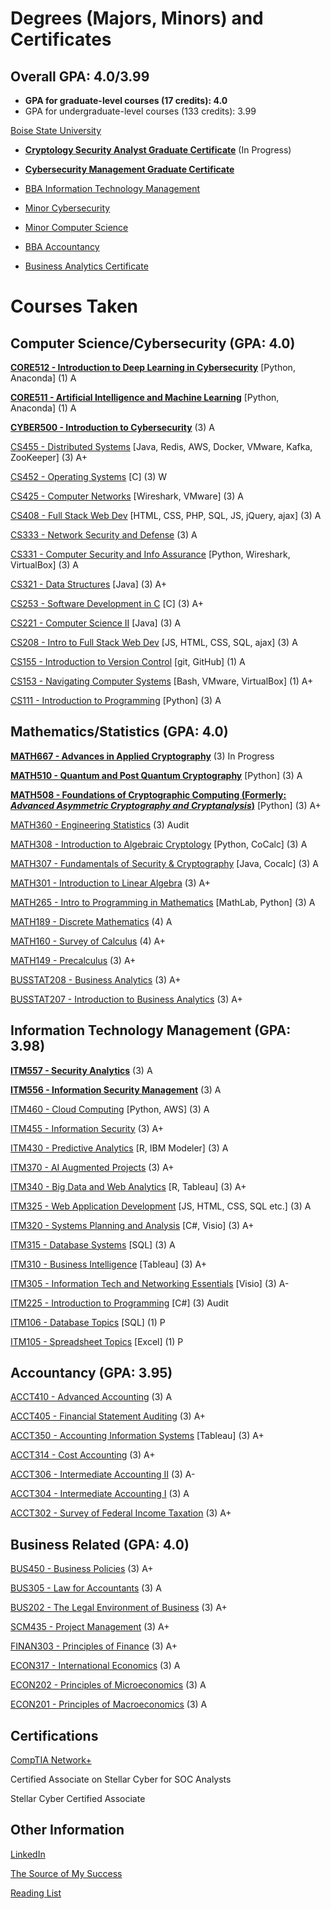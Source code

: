 # Degrees (Majors, Minors) and Certificates

## Overall GPA: **4.0**/3.99
- **GPA for graduate-level courses (17 credits): 4.0**
- GPA for undergraduate-level courses (133 credits): 3.99


[Boise State University](https://www.boisestate.edu/)

- **[Cryptology Security Analyst Graduate Certificate](https://www.boisestate.edu/math/security/)** (In Progress)

- **[Cybersecurity Management Graduate Certificate](https://www.boisestate.edu/cobe-itscm/graduate-certificate-in-cybersecurity-management/)**

- [BBA Information Technology Management](https://www.boisestate.edu/cobe-itscm/it-management/)

- [Minor Cybersecurity](https://www.boisestate.edu/registrar-catalog/#/programs/Hye4XH_4n8)

- [Minor Computer Science](https://www.boisestate.edu/registrar-catalog/#/programs/Hkem7S_VnI)

- [BBA Accountancy](https://www.boisestate.edu/cobe-accountancy/programs/accountancy-degrees/)

- [Business Analytics Certificate](https://www.boisestate.edu/cobe-itscm/certificate-in-business-analytics/)



# Courses Taken

## Computer Science/Cybersecurity (GPA: 4.0)

**[CORE512 - Introduction to Deep Learning in Cybersecurity](https://www.boisestate.edu/graduatecatalog/#/courses/B1bic-_Sv)** [Python, Anaconda] (1) A

**[CORE511 - Artificial Intelligence and Machine Learning](https://www.boisestate.edu/graduatecatalog/#/courses/Bk_y0xOrw)** [Python, Anaconda] (1) A

**[CYBER500 - Introduction to Cybersecurity](https://www.boisestate.edu/graduatecatalog/#/courses/BJWmBSA8w?bcCurrent=CYBER500)** (3) A

[CS455 - Distributed Systems](https://www.boisestate.edu/registrar-catalog/#/courses/HyWBM8IcL?&bcCurrent=CS455) [Java, Redis, AWS, Docker, VMware, Kafka, ZooKeeper] (3) A+

[CS452 - Operating Systems](https://www.boisestate.edu/registrar-catalog/#/courses/r1GvJLI58?bcCurrent=CS452) [C] (3) W

[CS425 - Computer Networks](https://www.boisestate.edu/registrar-catalog/#/courses/S1i_f8I98?bcCurrent=CS425) [Wireshark, VMware] (3) A

[CS408 - Full Stack Web Dev](https://www.boisestate.edu/registrar-catalog/#/courses/B1pZ7LL9I?bcCurrent=CS408) [HTML, CSS,  PHP, SQL, JS, jQuery, ajax] (3) A

[CS333 - Network Security and Defense](https://www.boisestate.edu/registrar-catalog/#/courses/SJ77QIUcI?bcCurrent=CS333) (3) A

[CS331 - Computer Security and Info Assurance](https://www.boisestate.edu/registrar-catalog/#/courses/rym7mLIcI?bc=true&bcCurrent=CS331) [Python, Wireshark, VirtualBox] (3) A

[CS321 - Data Structures](https://www.boisestate.edu/registrar-catalog/#/courses/SJ0xQ8I98?bcCurrent=CS321) [Java] (3) A+

[CS253 - Software Development in C](https://www.boisestate.edu/registrar-catalog/#/courses/r1NfG8IcU?bcCurrent=CS253) [C] (3) A+

[CS221 - Computer Science II](https://www.boisestate.edu/registrar-catalog/#/courses/SygWSzII98?bcCurrent=CS221) [Java] (3) A

[CS208 - Intro to Full Stack Web Dev](https://www.boisestate.edu/registrar-catalog/#/courses/Hk9gqpkej?&bcCurrent=CS208) [JS, HTML, CSS, SQL, ajax] (3) A

[CS155 - Introduction to Version Control](https://www.boisestate.edu/registrar-catalog/#/courses/HkWNqXI89U?bcCurrent=CS155) [git, GitHub] (1) A 

[CS153 - Navigating Computer Systems](https://www.boisestate.edu/registrar-catalog/#/courses/rkVqQ8U5L?bcCurrent=CS153) [Bash, VMware, VirtualBox] (1) A+

[CS111 - Introduction to Programming](https://www.boisestate.edu/registrar-catalog/#/courses/SJHvXLL9I?bcCurrent=CS111) [Python] (3) A


## Mathematics/Statistics (GPA: 4.0)
**[MATH667 - Advances in Applied Cryptography](https://www.boisestate.edu/graduatecatalog/#/courses/S1FtLFZ0U?bc=true&bcCurrent=MATH667%20-%20Advances%20in%20Applied%20Cryptography&bcGroup=Mathematics%20(MATH)&bcItemType=courses)** (3) In Progress

**[MATH510 - Quantum and Post Quantum Cryptography](https://www.boisestate.edu/graduatecatalog/#/courses/S1Q2FB2Ew?bc=true&bcCurrent=MATH510%20-%20Quantum%20and%20Post%20Quantum%20Cryptography&bcGroup=Mathematics%20(MATH)&bcItemType=courses)** [Python] (3) A

**[MATH508 - Foundations of Cryptographic Computing (Formerly: *Advanced Asymmetric Cryptography and Cryptanalysis*)](https://www.boisestate.edu/graduatecatalog/#/courses/BkskwYb0I)** [Python] (3) A+

[MATH360 - Engineering Statistics](https://www.boisestate.edu/registrar-catalog/#/courses/H1gzQxU85I?bc=true&bcCurrent=MATH360%20-%20Engineering%20Statistics&bcGroup=Mathematics%20(MATH)&bcItemType=courses) (3) Audit

[MATH308 - Introduction to Algebraic Cryptology](https://www.boisestate.edu/registrar-catalog/#/courses/BklN6-UU9L?bcCurrent=MATH308) [Python, CoCalc] (3) A

[MATH307 - Fundamentals of Security & Cryptography](https://www.boisestate.edu/registrar-catalog/#/courses/HkleaWLUqI?bcCurrent=MATH307) [Java, Cocalc] (3) A

[MATH301 - Introduction to Linear Algebra](https://www.boisestate.edu/registrar-catalog/#/courses/rypGxUIcU?group=Mathematics%20(MATH)&bc=true&bcCurrent=MATH301%20-%20Introduction%20to%20Linear%20Algebra&bcGroup=Mathematics%20(MATH)&bcItemType=courses) (3) A+

[MATH265 - Intro to Programming in Mathematics](https://www.boisestate.edu/registrar-catalog/#/courses/rkxDNUU5I?true&bcCurrent=MATH265) [MathLab, Python] (3) A

[MATH189 - Discrete Mathematics](https://www.boisestate.edu/registrar-catalog/#/courses/Skgqe78L5I?bcCurrent=MATH189) (4) A

[MATH160 - Survey of Calculus](https://www.boisestate.edu/registrar-catalog/#/courses/SyYGeUU98?bcCurrent=MATH160) (4) A+

[MATH149 - Precalculus](https://www.boisestate.edu/registrar-catalog/#/courses/HyIR7L8c8?bcCurrent=MATH149) (3) A+

[BUSSTAT208 - Business Analytics](https://www.boisestate.edu/registrar-catalog/#/courses/BylBiyLUqU?bcCurrent=BUSSTAT208) (3) A+

[BUSSTAT207 - Introduction to Business Analytics](https://www.boisestate.edu/registrar-catalog/#/courses/ByZBjyLUc8?bcCurrent=BUSSTAT207) (3) A+


## Information Technology Management (GPA: 3.98)

**[ITM557 - Security Analytics](https://www.boisestate.edu/graduatecatalog/#/courses/SJuYCGYLv?bcCurrent=ITM557)** (3) A

**[ITM556 - Information Security Management](https://www.boisestate.edu/graduatecatalog/#/courses/rypJhGYUw?bcCurrent=ITM556)** (3) A

[ITM460 - Cloud Computing](https://www.boisestate.edu/registrar-catalog/#/courses/rk8UN8I98?bcCurrent=ITM460) [Python, AWS] (3) A

[ITM455 - Information Security](https://www.boisestate.edu/registrar-catalog/#/courses/HJuobL89L?bcCurrent=ITM455) (3) A+

[ITM430 - Predictive Analytics](https://www.boisestate.edu/registrar-catalog/#/courses/BJeUsX8LqU?bcCurrent=ITM430) [R, IBM Modeler] (3) A

[ITM370 - AI Augmented Projects](https://www.boisestate.edu/registrar-catalog/#/courses/H1qgXIIcU?bc=true&bcCurrent=ITM370%20-%20AI%20Augmented%20Projects&bcGroup=Information%20Technology%20Management%20(ITM)&bcItemType=courses) (3) A+

[ITM340 - Big Data and Web Analytics](https://www.boisestate.edu/registrar-catalog/#/courses/BybIVLI5L?&bcCurrent=ITM340) [R, Tableau] (3) A+

[ITM325 - Web Application Development](https://www.boisestate.edu/registrar-catalog/#/courses/Sy4oW8I5U?bcCurrent=ITM325) [JS, HTML, CSS, SQL etc.] (3) A

[ITM320 - Systems Planning and Analysis](https://www.boisestate.edu/registrar-catalog/#/courses/HJrjy8U5I?bcCurrent=ITM320) [C#, Visio] (3) A+

[ITM315 - Database Systems](https://www.boisestate.edu/registrar-catalog/#/courses/BklZokL85U?bcCurrent=ITM315) [SQL] (3) A

[ITM310 - Business Intelligence](https://www.boisestate.edu/registrar-catalog/#/courses/ryxskLU5U?bcCurrent=ITM310) [Tableau] (3) A+

[ITM305 - Information Tech and Networking Essentials](https://www.boisestate.edu/registrar-catalog/#/courses/S12DfLU9L?&bcCurrent=ITM305) [Visio] (3) A-

[ITM225 - Introduction to Programming](https://www.boisestate.edu/registrar-catalog/#/courses/rymez885U?bcCurrent=ITM225) [C#] (3) Audit

[ITM106 - Database Topics](https://www.boisestate.edu/registrar-catalog/#/courses/rJeWjJ8IcI?bc=true&bcCurrent=ITM106) [SQL] (1) P

[ITM105 - Spreadsheet Topics](https://www.boisestate.edu/registrar-catalog/#/courses/BJZj1UL5L?bcCurrent=ITM105) [Excel] (1) P


## Accountancy (GPA: 3.95)

[ACCT410 - Advanced Accounting](https://www.boisestate.edu/registrar-catalog/#/courses/Ske3wk8U5I?bcCurrent=ACCT410) (3) A

[ACCT405 - Financial Statement Auditing](https://www.boisestate.edu/registrar-catalog/#/courses/rJxhDJLU5U?bcCurrent=ACCT405) (3) A+

[ACCT350 - Accounting Information Systems](https://www.boisestate.edu/registrar-catalog/#/courses/BJexu18UcU?bcCurrent=ACCT350) [Tableau] (3) A+

[ACCT314 - Cost Accounting](https://www.boisestate.edu/registrar-catalog/#/courses/BkZ3PJU85U?bcCurrent=ACCT314) (3) A+

[ACCT306 - Intermediate Accounting II](https://www.boisestate.edu/registrar-catalog/#/courses/Sk2vJILq8?bcCurrent=ACCT306) (3) A-

[ACCT304 - Intermediate Accounting I](https://www.boisestate.edu/registrar-catalog/#/courses/B12PJIUcL?&bcCurrent=ACCT304) (3) A

[ACCT302 - Survey of Federal Income Taxation](https://www.boisestate.edu/registrar-catalog/#/courses/Hyb3DyIUqU?bcCurrent=ACCT302) (3) A+


## Business Related (GPA: 4.0)

[BUS450 - Business Policies](https://www.boisestate.edu/registrar-catalog/#/courses/HkgisJULcI?bcCurrent=BUS450) (3) A+

[BUS305 - Law for Accountants](https://www.boisestate.edu/registrar-catalog/#/courses/BJsiyUUc8?bcCurrent=BUS305) (3) A
 
[BUS202 - The Legal Environment of Business](https://www.boisestate.edu/registrar-catalog/#/courses/SksikLUcI?bcCurrent=BUS202) (3) A+

[SCM435 - Project Management](https://www.boisestate.edu/registrar-catalog/#/courses/H1llp-889U?&bcCurrent=SCM435) (3) A+

[FINAN303 - Principles of Finance](https://www.boisestate.edu/registrar-catalog/#/courses/SkeQayIU9L?bcCurrent=FINAN303) (3) A+

[ECON317 - International Economics](https://www.boisestate.edu/registrar-catalog/#/courses/B1-lnJLI5I?&bcCurrent=ECON317) (3) A

[ECON202 - Principles of Microeconomics](https://www.boisestate.edu/registrar-catalog/#/courses/H1gh1L8qU?&bcCurrent=ECON202) (3) A

[ECON201 - Principles of Macroeconomics](https://www.boisestate.edu/registrar-catalog/#/courses/BJlhy88cI?bcCurrent=ECON201) (3) A


## Certifications
[CompTIA Network+](https://www.credly.com/badges/b156709e-88a6-496b-a2ec-ca49db13d4d5)

Certified Associate on Stellar Cyber for SOC Analysts

Stellar Cyber Certified Associate


## Other Information

[LinkedIn](https://www.linkedin.com/in/heidi-zhang-ctr)

[The Source of My Success](https://www.churchofjesuschrist.org/?lang=eng)

[Reading List](https://heidizhangctr.github.io/heidi.zhang.ctr.github.io/PAGE-ReadingList)
